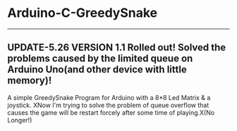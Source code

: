 # Arduino-C-GreedySnake
-----------------------------
UPDATE-5.26 VERSION 1.1 Rolled out!
Solved the problems caused by the limited queue on Arduino Uno(and other device with little memory)!
-----------------------------
A simple GreedySnake Program for Arduino with a 8*8 Led Matrix & a joystick.
XNow I'm trying to solve the problem of queue overflow that causes the game will be restart forcely after some time of playing.X(No Longer!)


